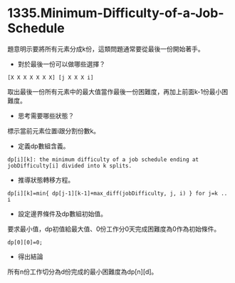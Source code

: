 # 1335.Minimum-Difficulty-of-a-Job-Schedule

題意明示要將所有元素分成k份，這類問題通常要從最後一份開始著手。

- 對於最後一份可以做哪些選擇？

```
[X X X X X X X] [j X X X i]
```

取出最後一份所有元素中的最大值當作最後一份困難度，再加上前面k-1份最小困難度。

- 思考需要哪些狀態？

標示當前元素位置i跟分割份數k。

- 定義dp數組含義。

```
dp[i][k]: the minimum difficulty of a job schedule ending at jobDifficulty[i] divided into k splits.
```

- 推導狀態轉移方程。

```
dp[i][k]=min{ dp[j-1][k-1]+max_diff(jobDifficulty, j, i) } for j=k .. i
```

- 設定邊界條件及dp數組初始值。

要求最小值，dp初值給最大值、0份工作分0天完成困難度為0作為初始條件。

```
dp[0][0]=0;
```

- 得出結論

所有n份工作切分為d份完成的最小困難度為dp[n][d]。
